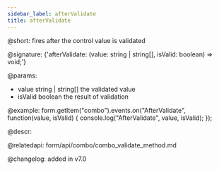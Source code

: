 ```yaml
---
sidebar_label: afterValidate
title: afterValidate
---          
```


@short: fires after the control value is validated

@signature: {'afterValidate: (value: string | string[], isValid: boolean) => void;'}

@params:
- value       string | string[]  the validated value
- isValid     boolean     the result of validation


@example:
form.getItem("combo").events.on("AfterValidate", function(value, isValid) {
    console.log("AfterValidate", value, isValid);
});



@descr:

@relatedapi: form/api/combo/combo_validate_method.md

@changelog: added in v7.0
